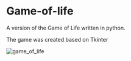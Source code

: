 # Game-of-life
A version of the Game of Life written in python.

The game was created based on Tkinter

![game_of_life](https://user-images.githubusercontent.com/61788107/76410157-c41e1380-638f-11ea-8c4f-269101096d7b.jpg)
